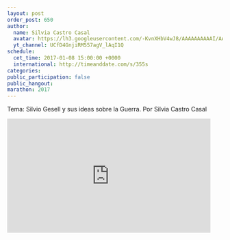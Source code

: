 ```yaml
---
layout: post
order_post: 650
author:
  name: Silvia Castro Casal
  avatar: https://lh3.googleusercontent.com/-KvnXHbV4wJ8/AAAAAAAAAAI/AAAAAAAAAnw/HUzzzNPZ7pY/s88-c-k-no/photo.jpg
  yt_channel: UCfD4GnjiRM557agV_lAqI1Q
schedule:
  cet_time: 2017-01-08 15:00:00 +0000
  international: http://timeanddate.com/s/355s
categories:
public_participation: false
public_hangout:
marathon: 2017
---
```

Tema: Silvio Gesell y sus ideas sobre la Guerra. Por Silvia Castro Casal

<iframe width="475" height="267" src="https://www.youtube.com/embed/sRG6bfSa5Vs" frameborder="0" allowfullscreen></iframe>
